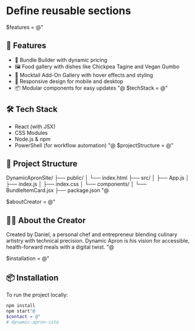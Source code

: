 # Define reusable sections
$features = @"
## 🚀 Features

- 🧠 Bundle Builder with dynamic pricing
- 🖼️ Food gallery with dishes like Chickpea Tagine and Vegan Gumbo
- 🍹 Mocktail Add-On Gallery with hover effects and styling
- 📱 Responsive design for mobile and desktop
- 📦 Modular components for easy updates
"@
$techStack = @"
## 🛠️ Tech Stack
- React (with JSX)
- CSS Modules
- Node.js & npm
- PowerShell (for workflow automation)
"@
$projectStructure = @"
## 📂 Project Structure
DynamicApronSite/ ├── public/ │   └── index.html ├── src/ │   ├── App.js │   ├── index.js │   ├── index.css │   └── components/ │       └── BundleItemCard.jsx ├── package.json
"@

$aboutCreator = @"
## 🧑‍🍳 About the Creator

Created by Daniel, a personal chef and entrepreneur blending culinary artistry with technical precision. Dynamic Apron is his vision for accessible, health-forward meals with a digital twist.
"@

$installation = @"
## 📦 Installation

To run the project locally:

```bash
npm install
npm start"@
$contact = @"
# dynamic-apron-site
